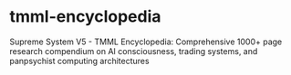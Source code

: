 # tmml-encyclopedia
Supreme System V5 - TMML Encyclopedia: Comprehensive 1000+ page research compendium on AI consciousness, trading systems, and panpsychist computing architectures
